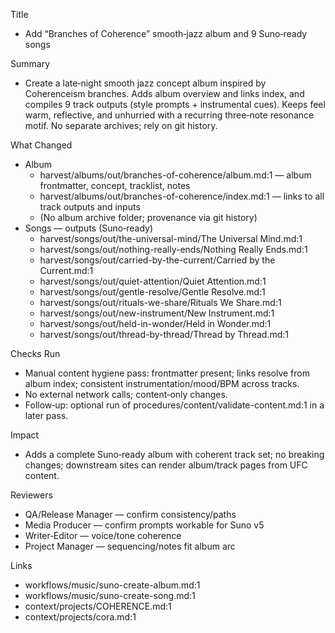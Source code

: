 Title
- Add “Branches of Coherence” smooth‑jazz album and 9 Suno‑ready songs

Summary
- Create a late‑night smooth jazz concept album inspired by Coherenceism branches. Adds album overview and links index, and compiles 9 track outputs (style prompts + instrumental cues). Keeps feel warm, reflective, and unhurried with a recurring three‑note resonance motif. No separate archives; rely on git history.

What Changed
- Album
  - harvest/albums/out/branches-of-coherence/album.md:1 — album frontmatter, concept, tracklist, notes
  - harvest/albums/out/branches-of-coherence/index.md:1 — links to all track outputs and inputs
  - (No album archive folder; provenance via git history)
- Songs — outputs (Suno‑ready)
  - harvest/songs/out/the-universal-mind/The Universal Mind.md:1
  - harvest/songs/out/nothing-really-ends/Nothing Really Ends.md:1
  - harvest/songs/out/carried-by-the-current/Carried by the Current.md:1
  - harvest/songs/out/quiet-attention/Quiet Attention.md:1
  - harvest/songs/out/gentle-resolve/Gentle Resolve.md:1
  - harvest/songs/out/rituals-we-share/Rituals We Share.md:1
  - harvest/songs/out/new-instrument/New Instrument.md:1
  - harvest/songs/out/held-in-wonder/Held in Wonder.md:1
  - harvest/songs/out/thread-by-thread/Thread by Thread.md:1
  

Checks Run
- Manual content hygiene pass: frontmatter present; links resolve from album index; consistent instrumentation/mood/BPM across tracks.
- No external network calls; content‑only changes.
- Follow‑up: optional run of procedures/content/validate-content.md:1 in a later pass.

Impact
- Adds a complete Suno‑ready album with coherent track set; no breaking changes; downstream sites can render album/track pages from UFC content.

Reviewers
- QA/Release Manager — confirm consistency/paths
- Media Producer — confirm prompts workable for Suno v5
- Writer‑Editor — voice/tone coherence
- Project Manager — sequencing/notes fit album arc

Links
- workflows/music/suno-create-album.md:1
- workflows/music/suno-create-song.md:1
- context/projects/COHERENCE.md:1
- context/projects/cora.md:1
